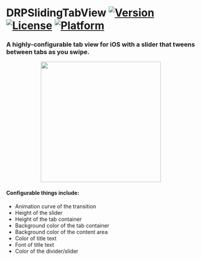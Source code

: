 # DRPSlidingTabView [![Version](https://img.shields.io/cocoapods/v/DRPSlidingTabView.svg?style=flat)](http://cocoapods.org/pods/DRPSlidingTabView) [![License](https://img.shields.io/cocoapods/l/DRPSlidingTabView.svg?style=flat)](http://cocoapods.org/pods/DRPSlidingTabView) [![Platform](https://img.shields.io/cocoapods/p/DRPSlidingTabView.svg?style=flat)](http://cocoapods.org/pods/DRPSlidingTabView)
### A highly-configurable tab view for iOS with a slider that tweens between tabs as you swipe.

<p align="center">
  <img src="http://zippy.gfycat.com/GroundedAromaticDogwoodtwigborer.gif" width="320"/>
</p>

#### Configurable things include:
* Animation curve of the transition
* Height of the slider
* Height of the tab container
* Background color of the tab container
* Background color of the content area
* Color of title text
* Font of title text
* Color of the divider/slider
